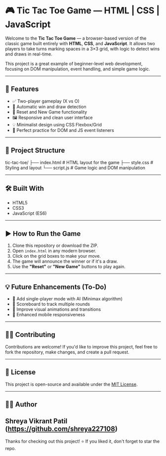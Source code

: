 # 🎮 Tic Tac Toe Game — HTML | CSS | JavaScript

Welcome to the **Tic Tac Toe Game** — a browser-based version of the classic game built entirely with **HTML**, **CSS**, and **JavaScript**. It allows two players to take turns marking spaces in a 3×3 grid, with logic to detect wins and draws in real-time.

This project is a great example of beginner-level web development, focusing on DOM manipulation, event handling, and simple game logic.

---

## 🚀 Features

- ✅ Two-player gameplay (X vs O)
- 🧠 Automatic win and draw detection
- 🔁 Reset and New Game functionality
- 🖼️ Responsive and clean user interface
- 💡 Minimalist design using CSS Flexbox/Grid
- 🧪 Perfect practice for DOM and JS event listeners

---

## 📁 Project Structure
tic-tac-toe/
├── index.html # HTML layout for the game
├── style.css # Styling and layout
└── script.js # Game logic and DOM manipulation


---

## 🛠️ Built With

- HTML5
- CSS3
- JavaScript (ES6)

---

## ▶️ How to Run the Game

1. Clone this repository or download the ZIP.
2. Open `index.html` in any modern browser.
3. Click on the grid boxes to make your move.
4. The game will announce the winner or if it's a draw.
5. Use the **"Reset"** or **"New Game"** buttons to play again.

---

## 💡 Future Enhancements (To-Do)

- 🔘 Add single-player mode with AI (Minimax algorithm)
- 🔢 Scoreboard to track multiple rounds
- 🎨 Improve visual animations and transitions
- 📱 Enhanced mobile responsiveness

---

## 🙋‍♀️ Contributing

Contributions are welcome! If you'd like to improve this project, feel free to fork the repository, make changes, and create a pull request.

---

## 📄 License

This project is open-source and available under the [MIT License](LICENSE).

---

## 👩‍💻 Author

**Shreya Vikrant Patil**  
(https://github.com/shreya227108)
---

Thanks for checking out this project! ⭐ If you liked it, don't forget to star the repo.

